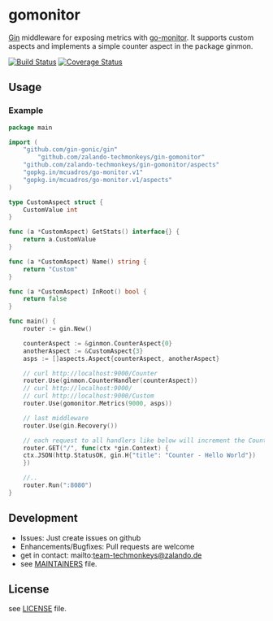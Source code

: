 # gomonitor
[Gin](https://github.com/gin-gonic/gin) middleware for exposing metrics with
[go-monitor](https://github.com/mcuadros/go-monitor). It supports
custom aspects and implements a simple counter aspect in the package ginmon.

[![Build Status](https://travis-ci.org/zalando-techmonkeys/gin-gomonitor.svg?branch=master)](https://travis-ci.org/zalando-techmonkeys/gin-gomonitor)
[![Coverage Status](https://coveralls.io/repos/zalando-techmonkeys/gin-gomonitor/badge.svg?branch=master&service=github)](https://coveralls.io/github/zalando-techmonkeys/gin-gomonitor?branch=master)

## Usage
### Example

```go
package main

import (
	"github.com/gin-gonic/gin"
        "github.com/zalando-techmonkeys/gin-gomonitor"
	"github.com/zalando-techmonkeys/gin-gomonitor/aspects"
	"gopkg.in/mcuadros/go-monitor.v1"
	"gopkg.in/mcuadros/go-monitor.v1/aspects"
)

type CustomAspect struct {
	CustomValue int
}

func (a *CustomAspect) GetStats() interface{} {
	return a.CustomValue
}

func (a *CustomAspect) Name() string {
	return "Custom"
}

func (a *CustomAspect) InRoot() bool {
	return false
}

func main() {
    router := gin.New()

    counterAspect := &ginmon.CounterAspect{0}
    anotherAspect := &CustomAspect{3}
    asps := []aspects.Aspect{counterAspect, anotherAspect}

    // curl http://localhost:9000/Counter
    router.Use(ginmon.CounterHandler(counterAspect))
    // curl http://localhost:9000/
    // curl http://localhost:9000/Custom
    router.Use(gomonitor.Metrics(9000, asps))

    // last middleware
    router.Use(gin.Recovery())

    // each request to all handlers like below will increment the Counter
    router.GET("/", func(ctx *gin.Context) {
	ctx.JSON(http.StatusOK, gin.H{"title": "Counter - Hello World"})
    })

    //..
    router.Run(":8080")
}
```

## Development
* Issues: Just create issues on github
* Enhancements/Bugfixes: Pull requests are welcome
* get in contact: mailto:team-techmonkeys@zalando.de
* see [MAINTAINERS](https://github.com/zalando-techmonkeys/gin-gomonitor/blob/master/MAINTAINERS)
file.

## License
see [LICENSE](https://github.com/zalando-techmonkeys/gin-gomonitor/blob/master/LICENSE) file.
